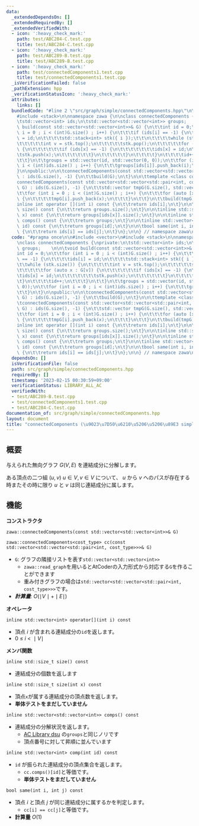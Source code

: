 ```yaml
---
data:
  _extendedDependsOn: []
  _extendedRequiredBy: []
  _extendedVerifiedWith:
  - icon: ':heavy_check_mark:'
    path: test/ABC284-C.test.cpp
    title: test/ABC284-C.test.cpp
  - icon: ':heavy_check_mark:'
    path: test/ABC289-B.test.cpp
    title: test/ABC289-B.test.cpp
  - icon: ':heavy_check_mark:'
    path: test/connectedComponents1.test.cpp
    title: test/connectedComponents1.test.cpp
  _isVerificationFailed: false
  _pathExtension: hpp
  _verificationStatusIcon: ':heavy_check_mark:'
  attributes:
    links: []
  bundledCode: "#line 2 \"src/graph/simple/connectedComponents.hpp\"\n\n#include <vector>\n\
    #include <stack>\n\nnamespace zawa {\n\nclass connectedComponents {\nprivate:\n\
    \tstd::vector<int> ids;\n\tstd::vector<std::vector<int>> groups;    \n\n\tvoid\
    \ build(const std::vector<std::vector<int>>& G) {\n\t\tint id = 0;\n\t\tfor (int\
    \ i = 0 ; i < (int)G.size() ; i++) {\n\t\t\tif (ids[i] == -1) {\n\t\t\t\tids[i]\
    \ = id;\n\t\t\t\tstd::stack<int> stk({ i });\t\t\n\t\t\t\twhile (stk.size()) {\n\
    \t\t\t\t\tint v = stk.top();\n\t\t\t\t\tstk.pop();\n\t\t\t\t\tfor (auto x : G[v])\
    \ {\n\t\t\t\t\t\tif (ids[x] == -1) {\n\t\t\t\t\t\t\tids[x] = id;\n\t\t\t\t\t\t\
    \tstk.push(x);\n\t\t\t\t\t\t}\n\t\t\t\t\t}\n\t\t\t\t}\n\t\t\t\tid++;\n\t\t\t}\n\
    \t\t}\n\t\tgroups = std::vector(id, std::vector(0, 0));\n\t\tfor (int i = 0 ;\
    \ i < (int)ids.size() ; i++) {\n\t\t\tgroups[ids[i]].push_back(i);\n\t\t}\n\t\
    }\n\npublic:\n\n\tconnectedComponents(const std::vector<std::vector<int>>& G)\
    \ : ids(G.size(), -1) {\n\t\tbuild(G);\n\t}\n\n\ttemplate <class cost_type>\n\t\
    connectedComponents(const std::vector<std::vector<std::pair<int, cost_type>>>&\
    \ G) : ids(G.size(), -1) {\n\t\tstd::vector tmpG(G.size(), std::vector(0, 0));\n\
    \t\tfor (int i = 0 ; i < (int)G.size() ; i++) {\n\t\t\tfor (auto [x, _] : G[i])\
    \ {\n\t\t\t\ttmpG[i].push_back(x);\n\t\t\t}\n\t\t}\n\t\tbuild(tmpG);\n\t}\n\n\t\
    inline int operator [](int i) const {\n\t\treturn ids[i];\n\t}\n\n\tinline std::size_t\
    \ size() const {\n\t\treturn groups.size();\n\t}\n\n\tinline std::size_t size(int\
    \ x) const {\n\t\treturn groups[ids[x]].size();\n\t}\n\n\tinline std::vector<std::vector<int>>\
    \ comps() const {\n\t\treturn groups;\n\t}\n\n\tinline std::vector<int> comp(int\
    \ id) const {\n\t\treturn groups[id];\n\t}\n\n\tbool same(int i, int j) const\
    \ {\n\t\treturn ids[i] == ids[j];\n\t}\n};\n\n} // namespace zawa\n"
  code: "#pragma once\n\n#include <vector>\n#include <stack>\n\nnamespace zawa {\n\
    \nclass connectedComponents {\nprivate:\n\tstd::vector<int> ids;\n\tstd::vector<std::vector<int>>\
    \ groups;    \n\n\tvoid build(const std::vector<std::vector<int>>& G) {\n\t\t\
    int id = 0;\n\t\tfor (int i = 0 ; i < (int)G.size() ; i++) {\n\t\t\tif (ids[i]\
    \ == -1) {\n\t\t\t\tids[i] = id;\n\t\t\t\tstd::stack<int> stk({ i });\t\t\n\t\t\
    \t\twhile (stk.size()) {\n\t\t\t\t\tint v = stk.top();\n\t\t\t\t\tstk.pop();\n\
    \t\t\t\t\tfor (auto x : G[v]) {\n\t\t\t\t\t\tif (ids[x] == -1) {\n\t\t\t\t\t\t\
    \tids[x] = id;\n\t\t\t\t\t\t\tstk.push(x);\n\t\t\t\t\t\t}\n\t\t\t\t\t}\n\t\t\t\
    \t}\n\t\t\t\tid++;\n\t\t\t}\n\t\t}\n\t\tgroups = std::vector(id, std::vector(0,\
    \ 0));\n\t\tfor (int i = 0 ; i < (int)ids.size() ; i++) {\n\t\t\tgroups[ids[i]].push_back(i);\n\
    \t\t}\n\t}\n\npublic:\n\n\tconnectedComponents(const std::vector<std::vector<int>>&\
    \ G) : ids(G.size(), -1) {\n\t\tbuild(G);\n\t}\n\n\ttemplate <class cost_type>\n\
    \tconnectedComponents(const std::vector<std::vector<std::pair<int, cost_type>>>&\
    \ G) : ids(G.size(), -1) {\n\t\tstd::vector tmpG(G.size(), std::vector(0, 0));\n\
    \t\tfor (int i = 0 ; i < (int)G.size() ; i++) {\n\t\t\tfor (auto [x, _] : G[i])\
    \ {\n\t\t\t\ttmpG[i].push_back(x);\n\t\t\t}\n\t\t}\n\t\tbuild(tmpG);\n\t}\n\n\t\
    inline int operator [](int i) const {\n\t\treturn ids[i];\n\t}\n\n\tinline std::size_t\
    \ size() const {\n\t\treturn groups.size();\n\t}\n\n\tinline std::size_t size(int\
    \ x) const {\n\t\treturn groups[ids[x]].size();\n\t}\n\n\tinline std::vector<std::vector<int>>\
    \ comps() const {\n\t\treturn groups;\n\t}\n\n\tinline std::vector<int> comp(int\
    \ id) const {\n\t\treturn groups[id];\n\t}\n\n\tbool same(int i, int j) const\
    \ {\n\t\treturn ids[i] == ids[j];\n\t}\n};\n\n} // namespace zawa\n"
  dependsOn: []
  isVerificationFile: false
  path: src/graph/simple/connectedComponents.hpp
  requiredBy: []
  timestamp: '2023-02-15 00:30:59+09:00'
  verificationStatus: LIBRARY_ALL_AC
  verifiedWith:
  - test/ABC289-B.test.cpp
  - test/connectedComponents1.test.cpp
  - test/ABC284-C.test.cpp
documentation_of: src/graph/simple/connectedComponents.hpp
layout: document
title: "connectedComponents (\u9023\u7D50\u6210\u5206\u5206\u89E3 simple ver)"
---
```


## 概要

与えられた無向グラフ $G(V, E)$ を連結成分に分解します。

ある頂点の二つ組 $(u, v)$ $u \in V, v \in V$ について、 $u$ から $v$ へのパスが存在する時またその時に限り $u$ と $v$ は同じ連結成分に属します。

## 機能

**コンストラクタ**

`zawa::connectedComponents(const std::vector<std::vector<int>>& G)`

`zawa::connectedComponents<cost_type> cc(const std::vector<std::vector<std::pair<int, cost_type>>>& G)`
- `G`: グラフの隣接リストを表す`std::vector<std::vector<int>>`
	- `zawa::read_graph`を用いるとAtCoderの入力形式から対応する`G`を作ることができます
	- 重み付きグラフの場合は`std::vector<std::vector<std::pair<int, cost_type>>>`です。
- ***計算量***: $O(\mid V\mid + \mid E\mid)$

**オペレータ**

 `inline std::vector<int> operator[](int i) const`
 - 頂点 $i$ が含まれる連結成分の`id`を返します。
 - $0\ \le\ i\ <\ \mid V\mid$

**メンバ関数**

`inline std::size_t size() const`
- 連結成分の個数を返します

`inline std::size_t size(int x) const`
- 頂点`x`が属する連結成分の頂点数を返します。
- **単体テストをまだしていません**
	
`inline std::vector<std::vector<int>> comps() const`
- 連結成分の分解状況を返します。
	- [AC Library dsu](https://atcoder.github.io/ac-library/production/document_ja/dsu.html) の`groups`と同じノリです
	- 頂点番号に対して昇順に並んでいます

`inline std::vector<int> comp(int id) const`
- `id` が振られた連結成分の頂点集合を返します。
	- `cc.comps()[id]`と等価です。
	- **単体テストをまだしていません**

`bool same(int i, int j) const`
- 頂点 $i$ と頂点 $j$ が同じ連結成分に属するかを判定します。
	- `cc[i] == cc[j]`と等価です。
- **計算量** $O(1)$
